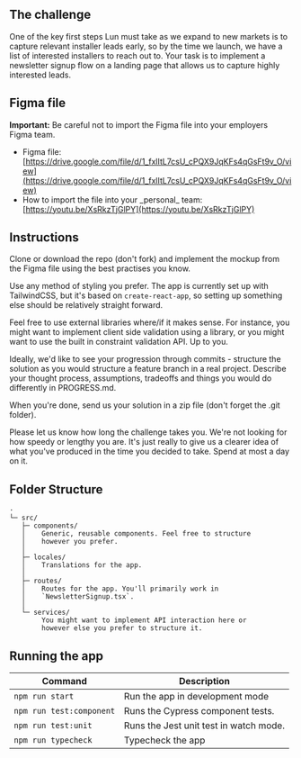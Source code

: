 ## The challenge

One of the key first steps Lun must take as we expand to new markets is to capture relevant installer leads early, so by the time we launch, we have a list of interested installers to reach out to. Your task is to implement a newsletter signup flow on a landing page that allows us to capture highly interested leads.

## Figma file

**Important:** Be careful not to import the Figma file into your employers Figma team.

- Figma file: [https://drive.google.com/file/d/1_fxlItL7csU_cPQX9JqKFs4qGsFt9v_O/view](https://drive.google.com/file/d/1_fxlItL7csU_cPQX9JqKFs4qGsFt9v_O/view)
- How to import the file into your \_personal\_ team: [https://youtu.be/XsRkzTjGlPY](https://youtu.be/XsRkzTjGlPY)

## Instructions

Clone or download the repo (don't fork) and implement the mockup from the Figma file using the best practises you know.

Use any method of styling you prefer. The app is currently set up with TailwindCSS, but it's based on `create-react-app`, so setting up something else should be relatively straight forward.

Feel free to use external libraries where/if it makes sense. For instance, you might want to implement client side validation using a library, or you might want to use the built in constraint validation API. Up to you.

Ideally, we'd like to see your progression through commits - structure the solution as you would structure a feature branch in a real project. Describe your thought process, assumptions, tradeoffs and things you would do differently in PROGRESS.md.

When you're done, send us your solution in a zip file (don't forget the .git folder).

Please let us know how long the challenge takes you. We're not looking for how speedy or lengthy you are. It's just really to give us a clearer idea of what you've produced in the time you decided to take. Spend at most a day on it.

## Folder Structure

```
·
└─ src/
   ├─ components/
   │    Generic, reusable components. Feel free to structure
   │    however you prefer.
   │
   ├─ locales/
   │    Translations for the app.
   │
   ├─ routes/
   │    Routes for the app. You'll primarily work in
   │    `NewsletterSignup.tsx`.
   │
   └─ services/
        You might want to implement API interaction here or
        however else you prefer to structure it.

```

## Running the app

| Command                  | Description                            |
| ------------------------ | -------------------------------------- |
| `npm run start`          | Run the app in development mode        |
| `npm run test:component` | Runs the Cypress component tests.      |
| `npm run test:unit`      | Runs the Jest unit test in watch mode. |
| `npm run typecheck`      | Typecheck the app                      |
